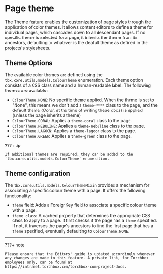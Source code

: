 # Page theme

The Theme feature enables the customization of page styles through the application of color themes. It allows content editors to define a theme for individual pages, which cascades down to all descendant pages. If no specific theme is selected for a page, it inherits the theme from its ancestors, defaulting to whatever is the deafult theme as defined in the projects's stylesheets.

## Theme Options

The available color themes are defined using the `tbx.core.utils.models.ColourTheme` enumeration. Each theme option consists of a CSS class name and a human-readable label. The following themes are available:

- `ColourTheme.NONE`: No specific theme applied. When the theme is set to "None", this means we don't add a `theme-****` class to the page, and the default theme (_Coral_, at the time of writing these docs) is applied (unless the page inherits a theme).
- `ColourTheme.CORAL`: Applies a `theme-coral` class to the page.
- `ColourTheme.NEBULINE`: Applies a `theme-nebuline` class to the page.
- `ColourTheme.LAGOON`: Applies a `theme-lagoon` class to the page.
- `ColourTheme.GREEN`: Applies a `theme-green` class to the page.

???+ tip

    If additional themes are required, they can be added to the `tbx.core.utils.models.ColourTheme` enumeration.

## Theme configuration

The `tbx.core.utils.models.ColourThemeMixin` provides a mechanism for associating a specific colour theme with a page. It offers the following functionality:

- `theme` field: Adds a ForeignKey field to associate a specific colour theme with a page.
- `theme_class`: A cached property that determines the appropriate CSS class to apply to a page. It first checks if the page has a `theme` specified. If not, it traverses the page's ancestors to find the first page that has a `theme` specified, eventually defaulting to `ColourTheme.NONE`.

---

???+ note

    Please ensure that the Editors' guide is updated accordingly whenever any changes are made to this feature. A private link, for Torchbox employees only, can be found at https://intranet.torchbox.com/torchbox-com-project-docs.
